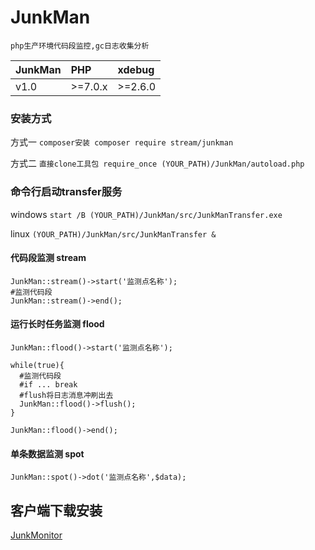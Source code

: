 # JunkMan
    php生产环境代码段监控,gc日志收集分析
    
<table><thead><tr><th style="text-align:center;">JunkMan</th>
<th style="text-align:left;">PHP</th>
<th style="text-align:left;">xdebug</th>
</tr></thead><tbody><tr><td style="text-align:left;">v1.0</td>
<td style="text-align:left;">&gt;=7.0.x</td>
<td style="text-align:left;">&gt;=2.6.0</td>
</tr></tbody></table>

### 安装方式
方式一 `composer安装 composer require stream/junkman`  
    
方式二 `直接clone工具包 require_once (YOUR_PATH)/JunkMan/autoload.php`

### 命令行启动transfer服务

windows `start /B (YOUR_PATH)/JunkMan/src/JunkManTransfer.exe`

linux `(YOUR_PATH)/JunkMan/src/JunkManTransfer &`

#### 代码段监测 stream

    JunkMan::stream()->start('监测点名称');
    #监测代码段
    JunkMan::stream()->end();
    
    
#### 运行长时任务监测 flood

    JunkMan::flood()->start('监测点名称');
    
    while(true){
      #监测代码段
      #if ... break
      #flush将日志消息冲刷出去
      JunkMan::flood()->flush();
    }
    
    JunkMan::flood()->end();   
    
#### 单条数据监测 spot

    JunkMan::spot()->dot('监测点名称',$data); 
    
    
## 客户端下载安装
[JunkMonitor](https://github.com/ydtg1993/JunkMonitor.git)
